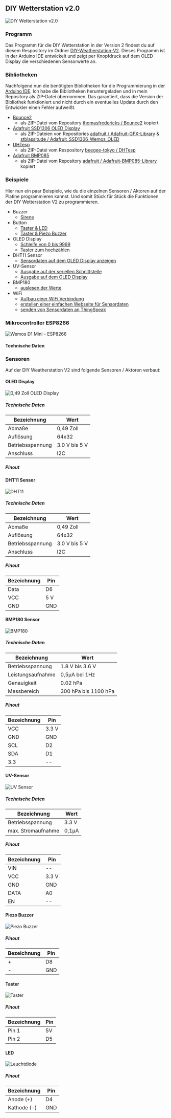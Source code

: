 
## DIY Wetterstation v2.0

![DIY Wetterstation v2.0](https://github.com/StefanDraeger/ESP8266---DIY-Wetterstation/blob/main/images/diy_wetterstation_v2_0.jpg)

### Programm
Das Programm für die DIY Wetterstation in der Version 2 findest du auf diesem Respository im Ordner [DIY-Weatherstation-V2](https://github.com/StefanDraeger/ESP8266---DIY-Wetterstation/tree/main/DIY-Weatherstation-V2/diyWeatherstationV2). Dieses Programm  ist in der Arduino IDE entwickelt und zeigt per Knopfdruck auf dem OLED Display die verschiedenen Sensorwerte an.

### Bibliotheken
Nachfolgend nun die benötigten Bibliotheken für die Programmierung in der [Arduino IDE](https://www.arduino.cc/en/software). Ich habe die Bibliotheken heruntergeladen und in mein Repository als ZIP-Datei übernommen. Das garantiert, dass die Version der Bibliothek funktioniert und nicht durch ein eventuelles Update durch den Entwickler einen Fehler aufweißt.
- [Bounce2](https://github.com/StefanDraeger/ESP8266---DIY-Wetterstation/tree/main/libs/Bounce2)
   - als ZIP-Datei vom Repository [thomasfredericks / Bounce2](https://github.com/thomasfredericks/Bounce2) kopiert
 - [Adafruit SSD1306 OLED Display](https://github.com/StefanDraeger/ESP8266---DIY-Wetterstation/tree/main/libs/OLED)
	 - als ZIP-Dateien von Repositories [adafruit / Adafruit-GFX-Library](https://github.com/adafruit/Adafruit-GFX-Library) & [stblassitude / Adafruit_SSD1306_Wemos_OLED](https://github.com/stblassitude/Adafruit_SSD1306_Wemos_OLED)
 - [DHTesp](https://github.com/StefanDraeger/ESP8266---DIY-Wetterstation/tree/main/libs/DHT11)
	 - als ZIP-Datei vom Respository [beegee-tokyo / DHTesp](https://github.com/beegee-tokyo/DHTesp)
 - [Adafruit BMP085](https://github.com/StefanDraeger/ESP8266---DIY-Wetterstation/tree/main/libs/BMP180)
	 - als ZIP-Datei vom Repository [adafruit / Adafruit-BMP085-Library](https://github.com/adafruit/Adafruit-BMP085-Library) kopiert

### Beispiele
Hier nun ein paar Beispiele, wie du die einzelnen Sensoren / Aktoren auf der Platine programmieren kannst. Und somit Stück für Stück die Funktionen der DIY Wetterstation V2 zu programmieren.

- Buzzer
	- [Sirene](https://github.com/StefanDraeger/ESP8266---DIY-Wetterstation/tree/main/examples/buzzer/buzzer_simple_sound)
- Button
  - [Taster & LED](https://github.com/StefanDraeger/ESP8266---DIY-Wetterstation/tree/main/examples/button/button_led)
  - [Taster & Piezo Buzzer](https://github.com/StefanDraeger/ESP8266---DIY-Wetterstation/tree/main/examples/button/button_buzzer)
- OLED Display
	- [Schleife von 0 bis 9999](https://github.com/StefanDraeger/ESP8266---DIY-Wetterstation/tree/main/examples/oled_display/oled_display_numbers)
	- [Taster zum hochzählen](https://github.com/StefanDraeger/ESP8266---DIY-Wetterstation/tree/main/examples/oled_display/oled_display_button)
-  DHT11 Sensor
	- [Sensordaten auf dem OLED Display anzeigen](https://github.com/StefanDraeger/ESP8266---DIY-Wetterstation/tree/main/examples/dht11/dht11_oled_display)
- UV-Sensor
	- [Ausgabe auf der seriellen Schnittstelle](https://github.com/StefanDraeger/ESP8266---DIY-Wetterstation/tree/main/examples/uv_sensor/uv_sensor_serial)
	- [Ausgabe auf dem OLED Display](https://github.com/StefanDraeger/ESP8266---DIY-Wetterstation/tree/main/examples/uv_sensor/uv_sensor_oled_display)
- BMP180
	- [auslesen der Werte](https://github.com/StefanDraeger/ESP8266---DIY-Wetterstation/tree/main/examples/bmp180/simple_bmp180_program)
- WiFi
	- [Aufbau einer WiFi Verbindung](https://github.com/StefanDraeger/ESP8266---DIY-Wetterstation/tree/main/examples/wifi/esp8266_simple_wifi_connection)
	- [erstellen einer einfachen Webseite für Sensordaten](https://github.com/StefanDraeger/ESP8266---DIY-Wetterstation/tree/main/examples/wifi/esp8266_webpage_sensor_data)
	- [senden von Sensordaten an ThingSpeak]()

### Mikrocontroller ESP8266 
![Wemos D1 Mini - ESP8266](https://github.com/StefanDraeger/ESP8266---DIY-Wetterstation/blob/main/images/esp8266.jpg)
#### Technische Daten

### Sensoren
Auf der DIY Weatherstation V2 sind folgende Sensoren / Aktoren verbaut:

#### OLED Display
![0,49 Zoll OLED Display](https://github.com/StefanDraeger/ESP8266---DIY-Wetterstation/blob/main/images/oled_display.jpg)
##### Technische Daten
|Bezeichnung|Wert  |
|--|--|
|Abmaße  |0,49 Zoll  |
|Auflösung|64x32|
|Betriebsspannung  |3.0 V bis 5 V|
|Anschluss  |I2C |

##### Pinout
#### DHT11 Sensor
![DHT11](https://github.com/StefanDraeger/ESP8266---DIY-Wetterstation/blob/main/images/dht11.jpg)
##### Technische Daten
|Bezeichnung|Wert  |
|--|--|
|Abmaße  |0,49 Zoll  |
|Auflösung|64x32|
|Betriebsspannung  |3.0 V bis 5 V|
|Anschluss  |I2C |

##### Pinout
|Bezeichnung|Pin  |
|--|--|
|Data|D6|
|VCC|5 V|
|GND|GND|
#### BMP180 Sensor
![BMP180](https://github.com/StefanDraeger/ESP8266---DIY-Wetterstation/blob/main/images/bmp180.jpg)
##### Technische Daten
|Bezeichnung|Wert  |
|--|--|
|Betriebsspannung|1.8 V bis 3.6 V|
|Leistungsaufnahme|0,5µA bei 1Hz|
|Genauigkeit|0.02 hPa|
|Messbereich|300 hPa bis 1100 hPa|
##### Pinout
|Bezeichnung|Pin  |
|--|--|
|VCC|3.3 V|
|GND|GND|
|SCL|D2|
|SDA|D1|
|3.3|--|
#### UV-Sensor
![UV Sensor](https://github.com/StefanDraeger/ESP8266---DIY-Wetterstation/blob/main/images/uv_sensor.jpg)
##### Technische Daten
|Bezeichnung|Wert  |
|--|--|
|Betriebsspannung|3.3 V|
|max. Stromaufnahme|0,1µA |
##### Pinout
|Bezeichnung|Pin  |
|--|--|
|VIN|--|
|VCC|3.3 V|
|GND|GND|
|DATA|A0|
|EN|--|

#### Piezo Buzzer
![Piezo Buzzer](https://github.com/StefanDraeger/ESP8266---DIY-Wetterstation/blob/main/images/piezo_buzzer.jpg)
##### Pinout
|Bezeichnung|Pin  |
|--|--|
|+|D8|
|-|GND|
#### Taster
![Taster](https://github.com/StefanDraeger/ESP8266---DIY-Wetterstation/blob/main/images/taster_pulldown.jpg)
##### Pinout
|Bezeichnung|Pin  |
|--|--|
|Pin 1|5V|
|Pin 2|D5|
#### LED
![Leuchtdiode](https://github.com/StefanDraeger/ESP8266---DIY-Wetterstation/blob/main/images/led_vorwiderstand.jpg)
##### Pinout
|Bezeichnung|Pin  |
|--|--|
|Anode (+)|D4|
|Kathode (-)|GND|


